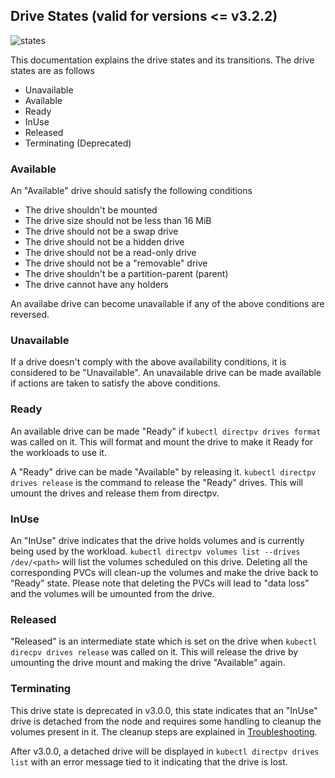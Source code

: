 Drive States (valid for versions <= v3.2.2)
-------------

![states](https://user-images.githubusercontent.com/5410427/169809465-f25d4714-e360-409c-b286-b8a1a6e31b9e.jpg)

This documentation explains the drive states and its transitions. The drive states are as follows

- Unavailable
- Available
- Ready
- InUse
- Released
- Terminating (Deprecated)

### Available

An "Available" drive should satisfy the following conditions

- The drive shouldn't be mounted
- The drive size should not be less than 16 MiB
- The drive should not be a swap drive
- The drive should not be a hidden drive
- The drive should not be a read-only drive
- The drive should not be a "removable" drive
- The drive shouldn't be a partition-parent (parent)
- The drive cannot have any holders

An availabe drive can become unavailable if any of the above conditions are reversed.

### Unavailable

If a drive doesn't comply with the above availability conditions, it is considered to be "Unavailable". An unavailable drive can be made available if actions are taken to satisfy the above conditions.

### Ready

An available drive can be made "Ready" if `kubectl directpv drives format` was called on it. This will format and mount the drive to make it Ready for the workloads to use it.

A "Ready" drive can be made "Available" by releasing it. `kubectl directpv drives release` is the command to release the "Ready" drives. This will umount the drives and release them from directpv.

### InUse

An "InUse" drive indicates that the drive holds volumes and is currently being used by the workload. `kubectl directpv volumes list --drives /dev/<path>` will list the volumes scheduled on this drive. Deleting all the corresponding PVCs will clean-up the volumes and make the drive back to "Ready" state. Please note that deleting the PVCs will lead to "data loss" and the volumes will be umounted from the drive.

### Released

"Released" is an intermediate state which is set on the drive when `kubectl direcpv drives release` was called on it. This will release the drive by umounting the drive mount and making the drive "Available" again.

### Terminating

This drive state is deprecated in v3.0.0, this state indicates that an "InUse" drive is detached from the node and requires some handling to cleanup the volumes present in it. The cleanup steps are explained in [Troubleshooting](./troubleshooting.md).

After v3.0.0, a detached drive will be displayed in `kubectl directpv drives list` with an error message tied to it indicating that the drive is lost.

